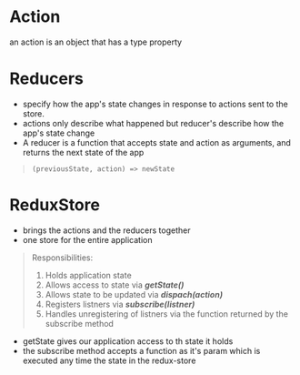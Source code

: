# Action
an action is an object that has a type property

# Reducers 
- specify how the app's state changes in response to actions sent to the store. 
- actions only describe what happened but reducer's describe how the app's state change
- A reducer is a function that accepts state and action as arguments, and returns the next state of the app
> `(previousState, action) => newState`

# ReduxStore 
- brings the actions and the reducers together
- one store for the entire application
> Responsibilities:
> 1. Holds application state
> 2. Allows access to state via **_getState()_**
> 3. Allows state to be updated via **_dispach(action)_**
> 4. Registers listners via **_subscribe(listner)_**
> 5. Handles unregistering of listners via the function returned by the subscribe method


- getState gives our application access to th state it holds
- the subscribe method accepts a function as it's param which is executed any time the state in the redux-store